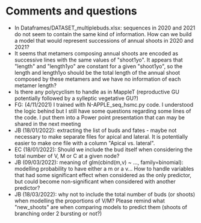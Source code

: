 # Comments and questions

 * In Dataframes/DATASET_multiplebuds.xlsx: sequences in 2020 and 2021 do not seem to contain the same kind of information. How can we build a model that would represent successions of annual shoots in 2020 and 2021?
 * It seems that metamers composing annual shoots are encoded as successive lines with the same values of "shoot1yo". It appears that "length" and "length1yo" are constant for a given "shoot1yo", so the length and length1yo should be the total length of the annual shoot composed by these metamers and we have no information of each metamer length?
 * Is there any polycyclism to handle as in MappleT (reproductive GU potentially followed by a sylleptic vegetative GU?)
 * FG: (4/11/2021) I trained with N-APPLE_seq_hsmc.py code. I understood the logic behind but I still have some questions regarding some lines of the code. I put them into a Power point presentation that can  may be shared in the next meeting
 * JB (18/01/2022): extracting the list of buds and fates - maybe not necessary to make separate files for apical and lateral. It is potentially easier to make one file with a column "Apical vs. lateral". 
 * EC (18/01/2022): Should we include the bud itself when considering the total number of V, M or C at a given node?
 * JB (09/03/2022): meaning of glm(cbind(m,v) ~ ..., family=binomial): modelling probability to have either a m or a v...
 How to handle variables that had some significant effect when considered as the only predictor, but could become non-significant when considered with another predictor?
  * JB (18/03/2022): why not to include the total number of buds (or shoots) when modelling the proportions of V/M?
  Please remind what "new_shoots" are when comparing models to predict them (shoots of branching order 2 bursting or not?)